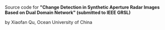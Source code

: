 Source code for **"Change Detection in Synthetic Aperture Radar Images Based on Dual Domain Network" (submitted to IEEE GRSL)**

by Xiaofan Qu, Ocean University of China
